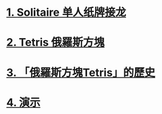 <!-- # [照片](https://1drv.ms/f/s!Aufy3l-3PSKMmyGQ_BNAWNXGy2sw?e=f9LQ44) -->
# [1. Solitaire 单人纸牌接龙](https://worldofsolitaire.com/)
# [2. Tetris 俄羅斯方塊](https://tetrisgeek.com/)
# [3. 「俄羅斯方塊Tetris」的歷史](https://youtu.be/qBuYOJTk_Nk?t=200)
# [4. 演示](https://meetings.dialpad.com/room/sh5633212)
